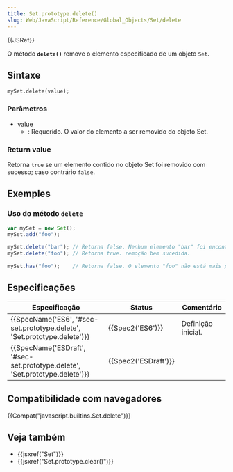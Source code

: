 ```yaml
---
title: Set.prototype.delete()
slug: Web/JavaScript/Reference/Global_Objects/Set/delete
---
```

{{JSRef}}

O método **`delete()`** remove o elemento especificado de um objeto `Set`.

## Sintaxe

```
mySet.delete(value);
```

### Parâmetros

- value
  - : Requerido. O valor do elemento a ser removido do objeto Set.

### Return value

Retorna `true` se um elemento contido no objeto Set foi removido com sucesso; caso contrário `false`.

## Exemples

### Uso do método `delete`

```js
var mySet = new Set();
mySet.add("foo");

mySet.delete("bar"); // Retorna false. Nenhum elemento "bar" foi encontrado para deletar.
mySet.delete("foo"); // Retorna true. remoção bem sucedida.

mySet.has("foo");    // Retorna false. O elemento "foo" não está mais presente.
```

## Especificações

| Especificação                                                                                        | Status                       | Comentário         |
| ---------------------------------------------------------------------------------------------------- | ---------------------------- | ------------------ |
| {{SpecName('ES6', '#sec-set.prototype.delete', 'Set.prototype.delete')}}     | {{Spec2('ES6')}}         | Definição inicial. |
| {{SpecName('ESDraft', '#sec-set.prototype.delete', 'Set.prototype.delete')}} | {{Spec2('ESDraft')}} |                    |

## Compatibilidade com navegadores

{{Compat("javascript.builtins.Set.delete")}}

## Veja também

- {{jsxref("Set")}}
- {{jsxref("Set.prototype.clear()")}}
